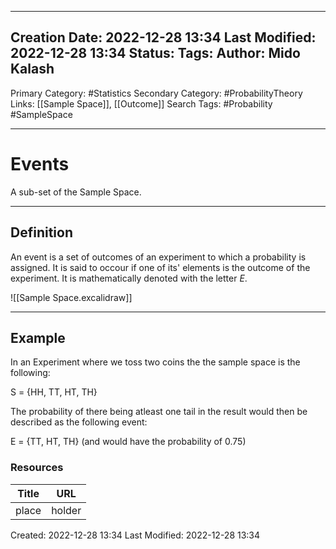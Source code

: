 
---
Creation Date: 2022-12-28 13:34
Last Modified: 2022-12-28 13:34
Status:
Tags: 
Author: Mido Kalash
---

Primary Category: #Statistics 
Secondary Category: #ProbabilityTheory 
Links: [[Sample Space]], [[Outcome]]
Search Tags: #Probability #SampleSpace 

---
# Events

A sub-set of the Sample Space.

---
## Definition

An event is a set of outcomes of an experiment to which a probability is assigned. It is said to occour if one of its' elements is the outcome of the experiment. It is mathematically denoted with the letter *E*.

![[Sample Space.excalidraw]]



---
## Example

In an Experiment where we toss two coins the the sample space is the following:

S = {HH, TT, HT, TH}

The probability of there being atleast one tail in the result would then be described as the following event:

E = {TT, HT, TH} (and would have the probability of 0.75)


### Resources

| **Title** | **URL** |
| ----- | ---- |
| place | holder |



Created: 2022-12-28 13:34
Last Modified: 2022-12-28 13:34